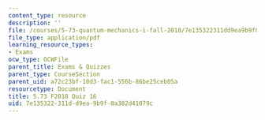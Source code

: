 ```yaml
---
content_type: resource
description: ''
file: /courses/5-73-quantum-mechanics-i-fall-2018/7e135322311dd9ea9b9f0a382d41079c_MIT5_73F18_quiz16.pdf
file_type: application/pdf
learning_resource_types:
- Exams
ocw_type: OCWFile
parent_title: Exams & Quizzes
parent_type: CourseSection
parent_uid: a72c23bf-10d3-fac1-556b-86be25ceb05a
resourcetype: Document
title: 5.73 F2018 Quiz 16
uid: 7e135322-311d-d9ea-9b9f-0a382d41079c
---
```

